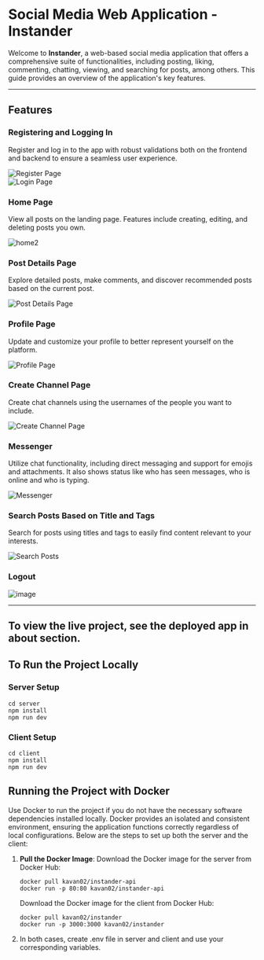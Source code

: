 # Social Media Web Application - **Instander**

Welcome to **Instander**, a web-based social media application that offers a comprehensive suite of functionalities, including posting, liking, commenting, chatting, viewing, and searching for posts, among others. This guide provides an overview of the application's key features.

---

## Features

### Registering and Logging In
Register and log in to the app with robust validations both on the frontend and backend to ensure a seamless user experience.

![Register Page](https://github.com/KavanBuch/Social-Media-Web-Application/assets/75678658/9617f3b9-10ec-45d4-8ba1-9c4d7eedec40)
<br>
![Login Page](https://github.com/KavanBuch/Social-Media-Web-Application/assets/75678658/af7928bc-b6c1-4df0-8a1d-53573e804444)

### Home Page
View all posts on the landing page. Features include creating, editing, and deleting posts you own.

<img alt="home2" src="https://github.com/KavanBuch/Social-Media-Web-Application/assets/75678658/ade48cb1-e6dd-48fd-a9cb-f945755cd4bc">

<br>

### Post Details Page
Explore detailed posts, make comments, and discover recommended posts based on the current post.

![Post Details Page](https://github.com/KavanBuch/Social-Media-Web-Application/assets/75678658/b73348e9-2e64-42ff-8e63-f9039a43f0d2)
<br>

### Profile Page
Update and customize your profile to better represent yourself on the platform.

![Profile Page](https://github.com/KavanBuch/Social-Media-Web-Application/assets/75678658/4cf9cbe2-0c0e-4c3a-abc6-445ec5bc753e)
<br>

### Create Channel Page
Create chat channels using the usernames of the people you want to include.

![Create Channel Page](https://github.com/KavanBuch/Social-Media-Web-Application/assets/75678658/99486145-9116-49d2-af20-7487f56e4a97)
<br>

### Messenger
Utilize chat functionality, including direct messaging and support for emojis and attachments. It also shows status like who has seen messages, who is online and who is typing.

![Messenger](https://github.com/KavanBuch/Social-Media-Web-Application/assets/75678658/c8d41074-0c8f-46f0-8446-cbb0edae01dd)
<br>

### Search Posts Based on Title and Tags
Search for posts using titles and tags to easily find content relevant to your interests.

![Search Posts](https://github.com/KavanBuch/Social-Media-Web-Application/assets/75678658/d61b0eb7-0e84-461d-95bc-b72d2e82b0dd)

### Logout

![image](https://github.com/KavanBuch/Social-Media-Web-Application/assets/75678658/8d3f2c63-b284-4f97-a119-c694050c7331)



---

## To view the live project, see the deployed app in about section.

## To Run the Project Locally

### Server Setup
```
cd server
npm install
npm run dev
```

### Client Setup
```
cd client
npm install
npm run dev
```

## Running the Project with Docker

Use Docker to run the project if you do not have the necessary software dependencies installed locally. Docker provides an isolated and consistent environment, ensuring the application functions correctly regardless of local configurations. Below are the steps to set up both the server and the client:

1. **Pull the Docker Image**:
   Download the Docker image for the server from Docker Hub:
   ```
   docker pull kavan02/instander-api
   docker run -p 80:80 kavan02/instander-api
   ```
   Download the Docker image for the client from Docker Hub:
   ```
   docker pull kavan02/instander
   docker run -p 3000:3000 kavan02/instander
   ```
2. In both cases, create .env file in server and client and use your corresponding variables.
